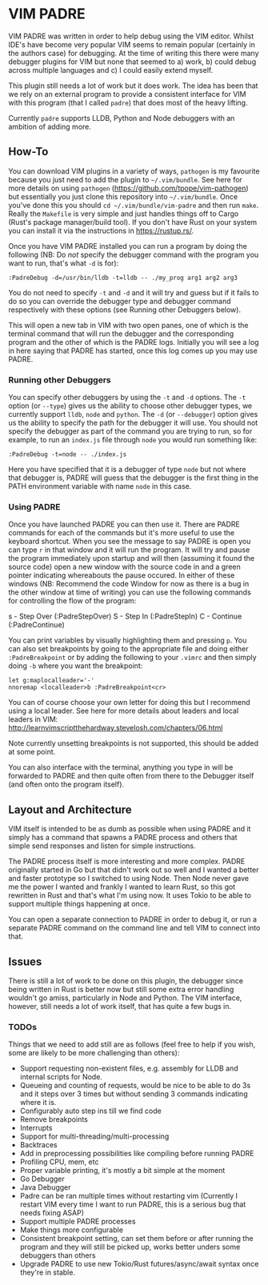 # VIM PADRE

VIM PADRE was written in order to help debug using the VIM editor. Whilst IDE's have become very popular VIM seems to remain popular (certainly in the authors case) for debugging. At the time of writing this there were many debugger plugins for VIM but none that seemed to a) work, b) could debug across multiple languages and c) I could easily extend myself.

This plugin still needs a lot of work but it does work. The idea has been that we rely on an external program to provide a consistent interface for VIM with this program (that I called `padre`) that does most of the heavy lifting.

Currently `padre` supports LLDB, Python and Node debuggers with an ambition of adding more.

## How-To

You can download VIM plugins in a variety of ways, `pathogen` is my favourite because you just need to add the plugin to `~/.vim/bundle`. See here for more details on using `pathogen` (https://github.com/tpope/vim-pathogen) but essentially you just clone this repository into `~/.vim/bundle`. Once you've done this you should `cd ~/.vim/bundle/vim-padre` and then run `make`. Really the `Makefile` is very simple and just handles things off to Cargo (Rust's package manager/build tool). If you don't have Rust on your system you can install it via the instructions in https://rustup.rs/.

Once you have VIM PADRE installed you can run a program by doing the following (NB: Do *not* specify the debugger command with the program you want to run, that's what `-d` is for):

```
:PadreDebug -d=/usr/bin/lldb -t=lldb -- ./my_prog arg1 arg2 arg3
```

You do not need to specify `-t` and `-d` and it will try and guess but if it fails to do so you can override the debugger type and debugger command respectively with these options (see Running other Debuggers below).

This will open a new tab in VIM with two open panes, one of which is the terminal command that will run the debugger and the corresponding program and the other of which is the PADRE logs. Initially you will see a log in here saying that PADRE has started, once this log comes up you may use PADRE.

### Running other Debuggers

You can specify other debuggers by using the `-t` and `-d` options. The `-t` option (or `--type`) gives us the ability to choose other debugger types, we currently support `lldb`, `node` and `python`. The `-d` (or `--debugger`) option gives us the ability to specify the path for the debugger it will use. You should not specify the debugger as part of the command you are trying to run, so for example, to run an `index.js` file through `node` you would run something like:

```
:PadreDebug -t=node -- ./index.js
```

Here you have specified that it is a debugger of type `node` but not where that debugger is, PADRE will guess that the debugger is the first thing in the PATH environment variable with name `node` in this case.

### Using PADRE

Once you have launched PADRE you can then use it. There are PADRE commands for each of the commands but it's more useful to use the keyboard shortcut. When you see the message to say PADRE is open you can type `r` in that window and it will run the program. It will try and pause the program immediately upon startup and will then (assuming it found the source code) open a new window with the source code in and a green pointer indicating whereabouts the pause occured. In either of these windows (NB: Recommend the code Window for now as there is a bug in the other window at time of writing) you can use the following commands for controlling the flow of the program:

s - Step Over (:PadreStepOver)
S - Step In (:PadreStepIn)
C - Continue (:PadreContinue)

You can print variables by visually highlighting them and pressing `p`. You can also set breakpoints by going to the appropriate file and doing either `:PadreBreakpoint` or by adding the following to your `.vimrc` and then simply doing `-b` where you want the breakpoint:

```
let g:maplocalleader='-'
nnoremap <localleader>b :PadreBreakpoint<cr>
```

You can of course choose your own letter for doing this but I recommend using a local leader. See here for more details about leaders and local leaders in VIM: http://learnvimscriptthehardway.stevelosh.com/chapters/06.html

Note currently unsetting breakpoints is not supported, this should be added at some point.

You can also interface with the terminal, anything you type in will be forwarded to PADRE and then quite often from there to the Debugger itself (and often onto the program itself). 

## Layout and Architecture

VIM itself is intended to be as dumb as possible when using PADRE and it simply has a command that spawns a PADRE process and others that simple send responses and listen for simple instructions.

The PADRE process itself is more interesting and more complex. PADRE originally started in Go but that didn't work out so well and I wanted a better and faster prototype so I switched to using Node. Then Node never gave me the power I wanted and frankly I wanted to learn Rust, so this got rewritten in Rust and that's what I'm using now. It uses Tokio to be able to support multiple things happening at once.

You can open a separate connection to PADRE in order to debug it, or run a separate PADRE command on the command line and tell VIM to connect into that.

## Issues

There is still a lot of work to be done on this plugin, the debugger since being written in Rust is better now but still some extra error handling wouldn't go amiss, particularly in Node and Python. The VIM interface, however, still needs a lot of work itself, that has quite a few bugs in.

### TODOs

Things that we need to add still are as follows (feel free to help if you wish, some are likely to be more challenging than others):
- Support requesting non-existent files, e.g. assembly for LLDB and internal scripts for Node.
- Queueing and counting of requests, would be nice to be able to do 3s and it steps over 3 times but without sending 3 commands indicating where it is.
- Configurably auto step ins till we find code
- Remove breakpoints
- Interrupts
- Support for multi-threading/multi-processing
- Backtraces
- Add in preprocessing possibilities like compiling before running PADRE
- Profiling CPU, mem, etc
- Proper variable printing, it's mostly a bit simple at the moment
- Go Debugger
- Java Debugger
- Padre can be ran multiple times without restarting vim (Currently I restart VIM every time I want to run PADRE, this is a serious bug that needs fixing ASAP)
- Support multiple PADRE processes
- Make things more configurable
- Consistent breakpoint setting, can set them before or after running the program and they will still be picked up, works better unders some debuggers than others
- Upgrade PADRE to use new Tokio/Rust futures/async/await syntax once they're in stable.
